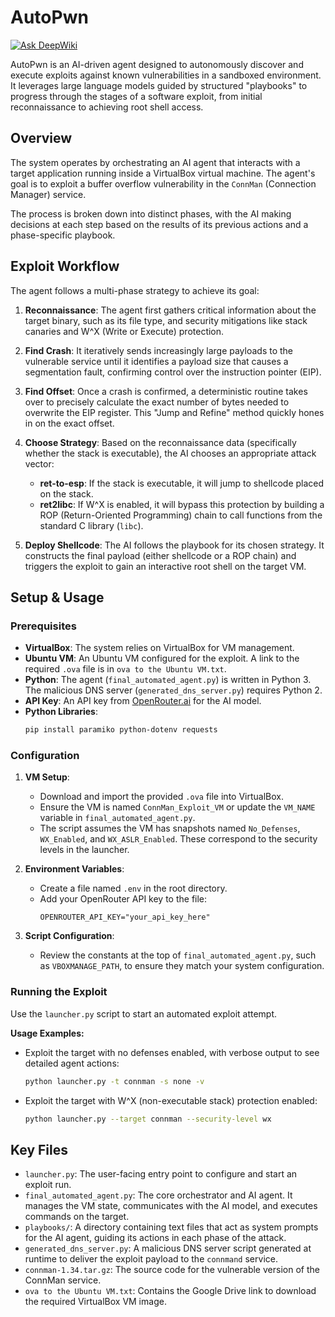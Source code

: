 # AutoPwn
[![Ask DeepWiki](https://devin.ai/assets/askdeepwiki.png)](https://deepwiki.com/KalebBacztub/AutoPwn.git)

AutoPwn is an AI-driven agent designed to autonomously discover and execute exploits against known vulnerabilities in a sandboxed environment. It leverages large language models guided by structured "playbooks" to progress through the stages of a software exploit, from initial reconnaissance to achieving root shell access.

## Overview

The system operates by orchestrating an AI agent that interacts with a target application running inside a VirtualBox virtual machine. The agent's goal is to exploit a buffer overflow vulnerability in the `ConnMan` (Connection Manager) service.

The process is broken down into distinct phases, with the AI making decisions at each step based on the results of its previous actions and a phase-specific playbook.

## Exploit Workflow

The agent follows a multi-phase strategy to achieve its goal:

1.  **Reconnaissance**: The agent first gathers critical information about the target binary, such as its file type, and security mitigations like stack canaries and W^X (Write or Execute) protection.

2.  **Find Crash**: It iteratively sends increasingly large payloads to the vulnerable service until it identifies a payload size that causes a segmentation fault, confirming control over the instruction pointer (EIP).

3.  **Find Offset**: Once a crash is confirmed, a deterministic routine takes over to precisely calculate the exact number of bytes needed to overwrite the EIP register. This "Jump and Refine" method quickly hones in on the exact offset.

4.  **Choose Strategy**: Based on the reconnaissance data (specifically whether the stack is executable), the AI chooses an appropriate attack vector:
    *   **ret-to-esp**: If the stack is executable, it will jump to shellcode placed on the stack.
    *   **ret2libc**: If W^X is enabled, it will bypass this protection by building a ROP (Return-Oriented Programming) chain to call functions from the standard C library (`libc`).

5.  **Deploy Shellcode**: The AI follows the playbook for its chosen strategy. It constructs the final payload (either shellcode or a ROP chain) and triggers the exploit to gain an interactive root shell on the target VM.

## Setup & Usage

### Prerequisites
*   **VirtualBox**: The system relies on VirtualBox for VM management.
*   **Ubuntu VM**: An Ubuntu VM configured for the exploit. A link to the required `.ova` file is in `ova to the Ubuntu VM.txt`.
*   **Python**: The agent (`final_automated_agent.py`) is written in Python 3. The malicious DNS server (`generated_dns_server.py`) requires Python 2.
*   **API Key**: An API key from [OpenRouter.ai](https://openrouter.ai/) for the AI model.
*   **Python Libraries**:
    ```bash
    pip install paramiko python-dotenv requests
    ```

### Configuration

1.  **VM Setup**:
    *   Download and import the provided `.ova` file into VirtualBox.
    *   Ensure the VM is named `ConnMan_Exploit_VM` or update the `VM_NAME` variable in `final_automated_agent.py`.
    *   The script assumes the VM has snapshots named `No_Defenses`, `WX_Enabled`, and `WX_ASLR_Enabled`. These correspond to the security levels in the launcher.

2.  **Environment Variables**:
    *   Create a file named `.env` in the root directory.
    *   Add your OpenRouter API key to the file:
        ```
        OPENROUTER_API_KEY="your_api_key_here"
        ```

3.  **Script Configuration**:
    *   Review the constants at the top of `final_automated_agent.py`, such as `VBOXMANAGE_PATH`, to ensure they match your system configuration.

### Running the Exploit

Use the `launcher.py` script to start an automated exploit attempt.

**Usage Examples:**

*   Exploit the target with no defenses enabled, with verbose output to see detailed agent actions:
    ```bash
    python launcher.py -t connman -s none -v
    ```

*   Exploit the target with W^X (non-executable stack) protection enabled:
    ```bash
    python launcher.py --target connman --security-level wx
    ```

## Key Files

*   `launcher.py`: The user-facing entry point to configure and start an exploit run.
*   `final_automated_agent.py`: The core orchestrator and AI agent. It manages the VM state, communicates with the AI model, and executes commands on the target.
*   `playbooks/`: A directory containing text files that act as system prompts for the AI agent, guiding its actions in each phase of the attack.
*   `generated_dns_server.py`: A malicious DNS server script generated at runtime to deliver the exploit payload to the `connmand` service.
*   `connman-1.34.tar.gz`: The source code for the vulnerable version of the ConnMan service.
*   `ova to the Ubuntu VM.txt`: Contains the Google Drive link to download the required VirtualBox VM image.